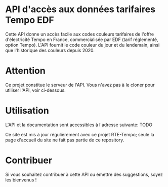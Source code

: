 # API d'accès aux données tarifaires Tempo EDF

Cette API donne un accès facile aux codes couleurs tarifaires de l'offre d'électricité Tempo en France, commercialisée par EDF (tarif réglementé, option Tempo). L'API fournit le code couleur du jour et du lendemain, ainsi que l'historique des couleurs depuis 2020.

# Attention

Ce projet constitue le serveur de l'API. Vous n'avez pas à le cloner pour utiliser l'API, voir ci-dessous.

# Utilisation

L'API et la documentation sont accessibles à l'adresse suivante: TODO

Ce site est mis à jour régulièrement avec ce projet RTE-Tempo; seule la page d'accueil du site ne fait pas partie de ce repository.

# Contribuer

Si vous souhaitez contribuer à cette API ou émettre des suggestions, soyez les bienvenus !
